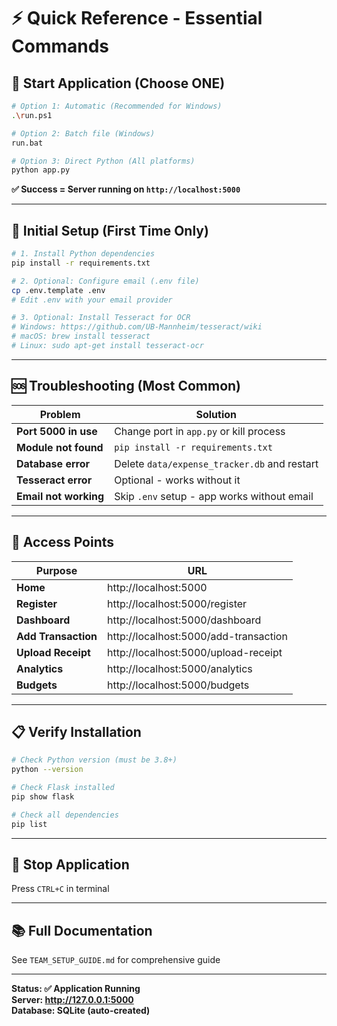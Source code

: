 # ⚡ Quick Reference - Essential Commands

## 🎯 Start Application (Choose ONE)

```bash
# Option 1: Automatic (Recommended for Windows)
.\run.ps1

# Option 2: Batch file (Windows)
run.bat

# Option 3: Direct Python (All platforms)
python app.py
```

**✅ Success = Server running on `http://localhost:5000`**

---

## 🔧 Initial Setup (First Time Only)

```bash
# 1. Install Python dependencies
pip install -r requirements.txt

# 2. Optional: Configure email (.env file)
cp .env.template .env
# Edit .env with your email provider

# 3. Optional: Install Tesseract for OCR
# Windows: https://github.com/UB-Mannheim/tesseract/wiki
# macOS: brew install tesseract
# Linux: sudo apt-get install tesseract-ocr
```

---

## 🆘 Troubleshooting (Most Common)

| Problem | Solution |
|---------|----------|
| **Port 5000 in use** | Change port in `app.py` or kill process |
| **Module not found** | `pip install -r requirements.txt` |
| **Database error** | Delete `data/expense_tracker.db` and restart |
| **Tesseract error** | Optional - works without it |
| **Email not working** | Skip `.env` setup - app works without email |

---

## 📍 Access Points

| Purpose | URL |
|---------|-----|
| **Home** | http://localhost:5000 |
| **Register** | http://localhost:5000/register |
| **Dashboard** | http://localhost:5000/dashboard |
| **Add Transaction** | http://localhost:5000/add-transaction |
| **Upload Receipt** | http://localhost:5000/upload-receipt |
| **Analytics** | http://localhost:5000/analytics |
| **Budgets** | http://localhost:5000/budgets |

---

## 📋 Verify Installation

```bash
# Check Python version (must be 3.8+)
python --version

# Check Flask installed
pip show flask

# Check all dependencies
pip list
```

---

## 🛑 Stop Application

Press `CTRL+C` in terminal

---

## 📚 Full Documentation

See `TEAM_SETUP_GUIDE.md` for comprehensive guide

---

**Status: ✅ Application Running**  
**Server: http://127.0.0.1:5000**  
**Database: SQLite (auto-created)**